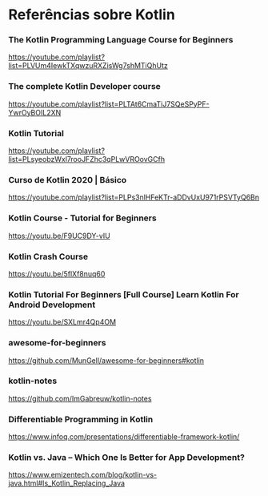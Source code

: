 # Referências sobre Kotlin

### The Kotlin Programming Language Course for Beginners

<!-- markdown-link-check-disable-next-line -->
https://youtube.com/playlist?list=PLVUm4IewkTXqwzuRXZisWg7shMTiQhUtz

### The complete Kotlin Developer course

<!-- markdown-link-check-disable-next-line -->
https://youtube.com/playlist?list=PLTAt6CmaTiJ7SQeSPyPF-YwrOyBOIL2XN

### Kotlin Tutorial

<!-- markdown-link-check-disable-next-line -->
https://youtube.com/playlist?list=PLsyeobzWxl7rooJFZhc3qPLwVROovGCfh

### Curso de Kotlin 2020 | Básico

<!-- markdown-link-check-disable-next-line -->
https://youtube.com/playlist?list=PLPs3nlHFeKTr-aDDvUxU971rPSVTyQ6Bn

### Kotlin Course - Tutorial for Beginners

<!-- markdown-link-check-disable-next-line -->
https://youtu.be/F9UC9DY-vIU

### Kotlin Crash Course

<!-- markdown-link-check-disable-next-line -->
https://youtu.be/5flXf8nuq60

### Kotlin Tutorial For Beginners [Full Course] Learn Kotlin For Android Development

<!-- markdown-link-check-disable-next-line -->
https://youtu.be/SXLmr4Qp4OM

### awesome-for-beginners

<!-- markdown-link-check-disable-next-line -->
https://github.com/MunGell/awesome-for-beginners#kotlin

### kotlin-notes

<!-- markdown-link-check-disable-next-line -->
https://github.com/ImGabreuw/kotlin-notes

### Differentiable Programming in Kotlin

<!-- markdown-link-check-disable-next-line -->
https://www.infoq.com/presentations/differentiable-framework-kotlin/

### Kotlin vs. Java – Which One Is Better for App Development?

<!-- markdown-link-check-disable-next-line -->
https://www.emizentech.com/blog/kotlin-vs-java.html#Is_Kotlin_Replacing_Java
